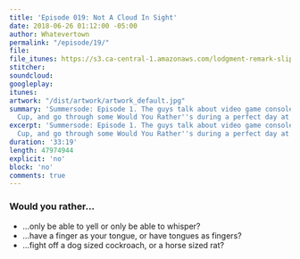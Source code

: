 ```yaml
---
title: 'Episode 019: Not A Cloud In Sight'
date: 2018-06-26 01:12:00 -05:00
author: Whatevertown
permalink: "/episode/19/"
file:
file_itunes: https://s3.ca-central-1.amazonaws.com/lodgment-remark-slipshod/019.m4a
stitcher:
soundcloud:
googleplay:
itunes:
artwork: "/dist/artwork/artwork_default.jpg"
summary: 'Summersode: Episode 1. The guys talk about video game consoles, the World
  Cup, and go through some Would You Rather''s during a perfect day at the beach.'
excerpt: 'Summersode: Episode 1. The guys talk about video game consoles, the World
  Cup, and go through some Would You Rather''s during a perfect day at the beach.'
duration: '33:19'
length: 47974944
explicit: 'no'
block: 'no'
comments: true
---
```


### Would you rather…
- …only be able to yell or only be able to whisper?
- …have a finger as your tongue, or have tongues as fingers?
- …fight off a dog sized cockroach, or a horse sized rat?
